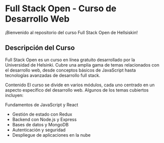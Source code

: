 # Full Stack Open - Curso de Desarrollo Web
¡Bienvenido al repositorio del curso Full Stack Open de Hellsiskin!

## Descripción del Curso
Full Stack Open es un curso en línea gratuito desarrollado por la Universidad de Helsinki. Cubre una amplia gama de temas relacionados con el desarrollo web, desde conceptos básicos de JavaScript hasta tecnologías avanzadas de desarrollo full stack.

Contenido
El curso se divide en varios módulos, cada uno centrado en un aspecto específico del desarrollo web. Algunos de los temas cubiertos incluyen:

Fundamentos de JavaScript y React
- Gestión de estado con Redux
- Backend con Node.js y Express
- Bases de datos y MongoDB
- Autenticación y seguridad
- Despliegue de aplicaciones en la nube
